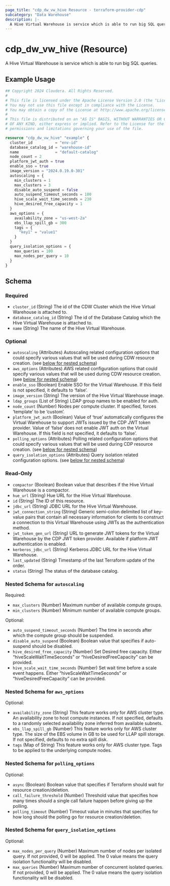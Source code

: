 ```yaml
---
page_title: "cdp_dw_vw_hive Resource - terraform-provider-cdp"
subcategory: "Data Warehouse"
description: |-
  A Hive Virtual Warehouse is service which is able to run big SQL queries.
---
```


# cdp_dw_vw_hive (Resource)

A Hive Virtual Warehouse is service which is able to run big SQL queries.

## Example Usage

```terraform
## Copyright 2024 Cloudera. All Rights Reserved.
#
# This file is licensed under the Apache License Version 2.0 (the "License").
# You may not use this file except in compliance with the License.
# You may obtain a copy of the License at http://www.apache.org/licenses/LICENSE-2.0.
#
# This file is distributed on an "AS IS" BASIS, WITHOUT WARRANTIES OR CONDITIONS
# OF ANY KIND, either express or implied. Refer to the License for the specific
# permissions and limitations governing your use of the file.

resource "cdp_dw_vw_hive" "example" {
  cluster_id          = "env-id"
  database_catalog_id = "warehouse-id"
  name                = "default-catalog"
  node_count = 2
  platform_jwt_auth = true
  enable_sso = true
  image_version = "2024.0.19.0-301"
  autoscaling = {
    min_clusters = 1
    max_clusters = 3
    disable_auto_suspend = false
    auto_suspend_timeout_seconds = 100
    hive_scale_wait_time_seconds = 230
    hive_desired_free_capacity = 1
  }
  aws_options = {
    availability_zone = "us-west-2a"
    ebs_llap_spill_gb = 300
    tags = {
      "key1" = "value1"
    }
  }
  query_isolation_options = {
    max_queries = 100
    max_nodes_per_query = 10
  }
}
```

<!-- schema generated by tfplugindocs -->
## Schema

### Required

- `cluster_id` (String) The id of the CDW Cluster which the Hive Virtual Warehouse is attached to.
- `database_catalog_id` (String) The id of the Database Catalog which the Hive Virtual Warehouse is attached to.
- `name` (String) The name of the Hive Virtual Warehouse.

### Optional

- `autoscaling` (Attributes) Autoscaling related configuration options that could specify various values that will be used during CDW resource creation. (see [below for nested schema](#nestedatt--autoscaling))
- `aws_options` (Attributes) AWS related configuration options that could specify various values that will be used during CDW resource creation. (see [below for nested schema](#nestedatt--aws_options))
- `enable_sso` (Boolean) Enable SSO for the Virtual Warehouse. If this field is not specified, it defaults to ‘false’.
- `image_version` (String) The version of the Hive Virtual Warehouse image.
- `ldap_groups` (List of String) LDAP group names to be enabled for auth.
- `node_count` (Number) Nodes per compute cluster. If specified, forces ‘template’ to be ‘custom’.
- `platform_jwt_auth` (Boolean) Value of ‘true’ automatically configures the Virtual Warehouse to support JWTs issued by the CDP JWT token provider. Value of ‘false’ does not enable JWT auth on the Virtual Warehouse. If this field is not specified, it defaults to ‘false’.
- `polling_options` (Attributes) Polling related configuration options that could specify various values that will be used during CDP resource creation. (see [below for nested schema](#nestedatt--polling_options))
- `query_isolation_options` (Attributes) Query isolation related configuration options. (see [below for nested schema](#nestedatt--query_isolation_options))

### Read-Only

- `compactor` (Boolean) Boolean value that describes if the Hive Virtual Warehouse is a compactor.
- `hue_url` (String) Hue URL for the Hive Virtual Warehouse.
- `id` (String) The ID of this resource.
- `jdbc_url` (String) JDBC URL for the Hive Virtual Warehouse.
- `jwt_connection_string` (String) Generic semi-colon delimited list of key-value pairs that contain all necessary information for clients to construct a connection to this Virtual Warehouse using JWTs as the authentication method.
- `jwt_token_gen_url` (String) URL to generate JWT tokens for the Virtual Warehouse by the CDP JWT token provider. Available if platform JWT authentication is enabled.
- `kerberos_jdbc_url` (String) Kerberos JDBC URL for the Hive Virtual Warehouse.
- `last_updated` (String) Timestamp of the last Terraform update of the order.
- `status` (String) The status of the database catalog.

<a id="nestedatt--autoscaling"></a>
### Nested Schema for `autoscaling`

Required:

- `max_clusters` (Number) Maximum number of available compute groups.
- `min_clusters` (Number) Minimum number of available compute groups.

Optional:

- `auto_suspend_timeout_seconds` (Number) The time in seconds after which the compute group should be suspended.
- `disable_auto_suspend` (Boolean) Boolean value that specifies if auto-suspend should be disabled.
- `hive_desired_free_capacity` (Number) Set Desired free capacity. Either “hiveScaleWaitTimeSeconds” or “hiveDesiredFreeCapacity” can be provided.
- `hive_scale_wait_time_seconds` (Number) Set wait time before a scale event happens. Either “hiveScaleWaitTimeSeconds” or “hiveDesiredFreeCapacity” can be provided.


<a id="nestedatt--aws_options"></a>
### Nested Schema for `aws_options`

Optional:

- `availability_zone` (String) This feature works only for AWS cluster type. An availability zone to host compute instances. If not specified, defaults to a randomly selected availability zone inferred from available subnets.
- `ebs_llap_spill_gb` (Number) This feature works only for AWS cluster type. The size of the EBS volume in GB to be used for LLAP spill storage. If not specified, defaults to no extra spill disk.
- `tags` (Map of String) This feature works only for AWS cluster type. Tags to be applied to the underlying compute nodes.


<a id="nestedatt--polling_options"></a>
### Nested Schema for `polling_options`

Optional:

- `async` (Boolean) Boolean value that specifies if Terraform should wait for resource creation/deletion.
- `call_failure_threshold` (Number) Threshold value that specifies how many times should a single call failure happen before giving up the polling.
- `polling_timeout` (Number) Timeout value in minutes that specifies for how long should the polling go for resource creation/deletion.


<a id="nestedatt--query_isolation_options"></a>
### Nested Schema for `query_isolation_options`

Optional:

- `max_nodes_per_query` (Number) Maximum number of nodes per isolated query. If not provided, 0 will be applied. The 0 value means the query isolation functionality will be disabled.
- `max_queries` (Number) Maximum number of concurrent isolated queries. If not provided, 0 will be applied. The 0 value means the query isolation functionality will be disabled.
